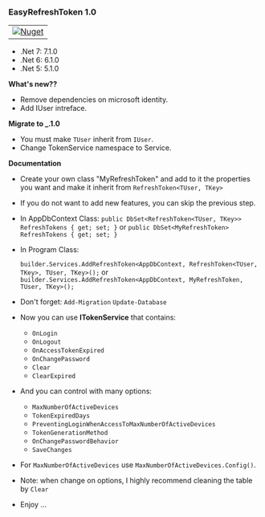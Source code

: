 ### **EasyRefreshToken 1.0**


  <table>
  <tbody>

  <tr> <td> 
    <a href="https://www.nuget.org/packages/EasyRefreshToken/">
      <img alt="Nuget" src="https://img.shields.io/nuget/dt/EasyRefreshToken?color=blue&label=EasyRefreshToken&logo=nuget&style=flate">
    </a>
  </td> 
  </tr>
    
  </tbody>
  <table>

- .Net 7: 7.1.0
- .Net 6: 6.1.0
- .Net 5: 5.1.0

**What's new??** 
- Remove dependencies on microsoft identity.
- Add IUser intreface.

**Migrate to _.1.0**
- You must make `TUser` inherit from `IUser`.
- Change TokenService namespace to Service.

**Documentation** 

- Create your own class "MyRefreshToken" and add to it the properties you want and make it inherit from `RefreshToken<TUser, TKey>`
- If you do not want to add new features, you can skip the previous step.

- In AppDbContext Class:
   `public DbSet<RefreshToken<TUser, TKey>> RefreshTokens { get; set; }`
or `public DbSet<MyRefreshToken> RefreshTokens { get; set; }`

- In Program Class: 

   `builder.Services.AddRefreshToken<AppDbContext, RefreshToken<TUser, TKey>, TUser, TKey>();`
or `builder.Services.AddRefreshToken<AppDbContext, MyRefreshToken, TUser, TKey>();`

- Don't forget:
  `Add-Migration`
  `Update-Database`

- Now you can use **ITokenService<TKey>** that contains:

  - `OnLogin`
  - `OnLogout`
  - `OnAccessTokenExpired`
  - `OnChangePassword`
  - `Clear`
  - `ClearExpired`

- And you can control with many options:

  - `MaxNumberOfActiveDevices`
  - `TokenExpiredDays`
  - `PreventingLoginWhenAccessToMaxNumberOfActiveDevices`
  - `TokenGenerationMethod`
  - `OnChangePasswordBehavior`
  - `SaveChanges`

- For `MaxNumberOfActiveDevices` use `MaxNumberOfActiveDevices.Config()`.
   
- Note: when change on options, I highly recommend cleaning the table by `Clear`

- Enjoy ... 
